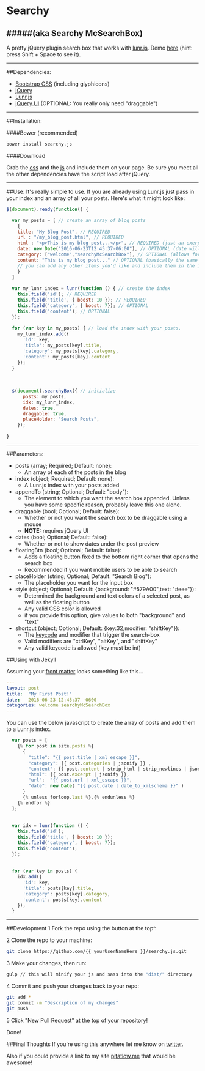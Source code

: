 # Searchy 
#####(aka Searchy McSearchBox)
---
A pretty jQuery plugin search box that works with [lunr.js](http://lunrjs.com). Demo [here](http://pjtatlow.me/notes) (hint: press Shift + Space to see it).

---
##Dependencies:
* [Bootstrap CSS](getbootstrap.com) (including glyphicons)
* [jQuery](http://jquery.com)
* [Lunr.js](http://lunrjs.com)
* [jQuery UI](https://jqueryui.com) (OPTIONAL: You really only need "draggable")

---

##Installation:

####Bower (recommended)
```bash
bower install searchy.js
```
####Download

Grab the [css](https://raw.githubusercontent.com/pjtatlow/searchy.js/master/dist/searchy.min.css) and the [js](https://raw.githubusercontent.com/pjtatlow/searchy.js/master/dist/searchy.min.js) and include them on your page. Be sure you meet all the other dependencies have the script load after jQuery. 

---

##Use:
It's really simple to use. If you are already using Lunr.js just pass in your index and an array of all your posts. Here's what it might look like:
```js
$(document).ready(function() {

  var my_posts = [ // create an array of blog posts
    { 
    title: "My Blog Post", // REQUIRED 
    url : "/my_blog_post.html", // REQUIRED
    html : "<p>This is my blog post...</p>", // REQUIRED (just an exerpt of the post)
    date: new Date("2016-06-23T12:45:37-06:00"), // OPTIONAL (date will show underneath preview)
    category: ["welcome","searchyMcSearchBox"], // OPTIONAL (allows for searching by category)
    content: "This is my blog post..." // OPTIONAL (basically the same as html but with the tags removed)
    // you can add any other items you'd like and include them in the index for searching
    }
  ]
  
  var my_lunr_index = lunr(function () { // create the index
    this.field('id'); // REQUIRED
    this.field('title', { boost: 10 }); // REQUIRED
    this.field('category', { boost: 7}); // OPTIONAL
    this.field('content'); // OPTIONAL
  }); 
  
  for (var key in my_posts) { // load the index with your posts.
    my_lunr_index.add({
      'id': key,
      'title': my_posts[key].title,
      'category': my_posts[key].category,
      'content': my_posts[key].content
    });  
  }
  
  
  
  $(document).searchyBox({ // initialize
      posts: my_posts,
      idx: my_lunr_index,
      dates: true,
      draggable: true,
      placeHolder: "Search Posts",
    });
    
}
```

---
##Parameters:


* posts (array; Required; Default: none):
  * An array of each of the posts in the blog
* index (object; Required; Default: none):
  * A Lunr.js index with your posts added
* appendTo (string; Optional; Default: "body"):
  * The element to which you want the search box appended. Unless you have some specific reason, probably leave this one alone.
* draggable (bool; Optional; Default: false):
  * Whether or not you want the search box to be draggable using a mouse
  * **NOTE:** requires jQuery UI
* dates (bool; Optional; Default: false):
  * Whether or not to show dates under the post preview
* floatingBtn (bool; Optional; Default: false): 
  * Adds a floating button fixed to the bottom right corner that opens the search box
  * Recommended if you want mobile users to be able to search
* placeHolder (string; Optional; Default: "Search Blog"):
  * The placeholder you want for the input box
* style (object; Optional; Default: {background: "#579A00",text: "#eee"}):
  * Determined the background and text colors of a selected post, as well as the floating button
  * Any valid CSS color is allowed
  * if you provide this option, give values to both "background" and "text"
* shortcut (object; Optional; Default: {key:32,modifier: "shiftKey"}):
  * The [keycode](https://css-tricks.com/snippets/javascript/javascript-keycodes/#article-header-id-1) and modifier that trigger the search-box
  * Valid modifiers are "ctrlKey", "altKey", and "shiftKey"
  * Any valid keycode is allowed (key must be int)

##Using with Jekyll

Assuming your [front matter](https://jekyllrb.com/docs/frontmatter/) looks something like this...
```yaml
---
layout: post
title:  "My First Post!"
date:   2016-06-23 12:45:37 -0600
categories: welcome searchyMcSearchBox
---

```
You can use the below javascript to create the array of posts and add them to a Lunr.js index.

```js
  var posts = [ 
    {% for post in site.posts %}
      {
        "title": "{{ post.title | xml_escape }}",
        "category": {{ post.categories | jsonify }} ,
        "content": {{ post.content | strip_html | strip_newlines | jsonify }},
        "html": {{ post.excerpt | jsonify }},
        "url":  "{{ post.url | xml_escape }}",
        "date": new Date( "{{ post.date | date_to_xmlschema }}" )
      }
      {% unless forloop.last %},{% endunless %}
    {% endfor %}
  ];
  
  
  var idx = lunr(function () {
    this.field('id');
    this.field('title', { boost: 10 });
    this.field('category', { boost: 7});
    this.field('content');
  });  
  
 
  for (var key in posts) {
    idx.add({
      'id': key,
      'title': posts[key].title,
      'category': posts[key].category,
      'content': posts[key].content
    });  
  }

```

---

##Development
1 Fork the repo using the button at the top^.

2 Clone the repo to your machine:
```bash
git clone https://github.com/{{ yourUserNameHere }}/searchy.js.git
```
3 Make your changes, then run:
```bash
gulp // this will minify your js and sass into the "dist/" directory
```
4 Commit and push your changes back to your repo:
```bash
git add *
git commit -m "Description of my changes"
git push
```
5 Click "New Pull Request" at the top of your repository!

Done!

##Final Thoughts
If you're using this anywhere let me know on [twitter](twitter.com/pjtatlow).

Also if you could provide a link to my site [pjtatlow.me](pjtatlow.me) that would be awesome!


